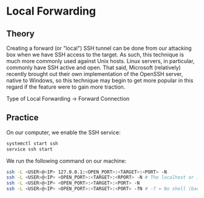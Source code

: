 # Local Forwarding

## Theory

Creating a forward (or "local") SSH tunnel can be done from our attacking box when we have SSH access to the target. As such, this technique is much more commonly used against Unix hosts. Linux servers, in particular, commonly have SSH active and open. That said, Microsoft (relatively) recently brought out their own implementation of the OpenSSH server, native to Windows, so this technique may begin to get more popular in this regard if the feature were to gain more traction.

Type of Local Forwarding -> Forward Connection

## Practice

On our computer, we enable the SSH service:

```bash
systemctl start ssh
service ssh start
```

We run the following command on our machine:

```bash
ssh -L <USER>@<IP> 127.0.0.1:<OPEN_PORT>:<TARGET>:<PORT> -N
ssh -L <USER>@<IP> <OPEN_PORT>:<TARGET>:<RPORT> -N # The localhost or 127.0.0.1 does not need to be specified.
ssh -L <USER>@<IP> <OPEN_PORT>:<TARGET>:<PORT> -N
ssh -L <USER>@<IP> <OPEN_PORT>:<TARGET>:<PORT> -fN # -f = No shell (background)
```
